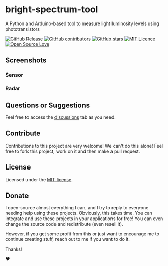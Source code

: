# bright-spectrum-tool

A Python and Arduino-based tool to measure light luminosity levels using phototransistors

[![GitHub Release](https://img.shields.io/github/release/thiagodnf/bright-spectrum-tool.svg)](https://github.com/thiagodnf/bright-spectrum-tool/releases/latest)
[![GitHub contributors](https://img.shields.io/github/contributors/thiagodnf/bright-spectrum-tool.svg)](https://github.com/thiagodnf/bright-spectrum-tool/graphs/contributors)
[![GitHub stars](https://img.shields.io/github/stars/thiagodnf/bright-spectrum-tool.svg)](https://github.com/thiagodnf/bright-spectrum-tool)
[![MIT Licence](https://badges.frapsoft.com/os/mit/mit.svg?v=103)](https://opensource.org/licenses/mit-license.php)
[![Open Source Love](https://badges.frapsoft.com/os/v1/open-source.svg?v=103)](https://github.com/ellerbrock/open-source-badges/)

## Screenshots

### Sensor

### Radar


## Questions or Suggestions

Feel free to access the <a href="../../discussions">discussions</a> tab as you need.

## Contribute

Contributions to this project are very welcome! We can't do this alone! Feel free to fork this project, work on it and then make a pull request.

## License

Licensed under the [MIT license](LICENSE).

## Donate

I open-source almost everything I can, and I try to reply to everyone needing help using these projects. Obviously, this takes time. You can integrate and use these projects in your applications for free! You can even change the source code and redistribute (even resell it).

However, if you get some profit from this or just want to encourage me to continue creating stuff, reach out to me if you want to do it.

Thanks!

❤️
